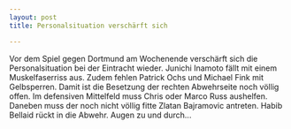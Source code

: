 ```yaml
---
layout: post
title: Personalsituation verschärft sich

---
```


Vor dem Spiel gegen Dortmund am Wochenende verschärft sich die Personalsituation bei der Eintracht wieder. Junichi Inamoto fällt mit einem Muskelfaserriss aus. Zudem fehlen Patrick Ochs und Michael Fink mit Gelbsperren. Damit ist die Besetzung der rechten Abwehrseite noch völlig offen. Im defensiven Mittelfeld muss Chris oder Marco Russ aushelfen. Daneben muss der noch nicht völlig fitte Zlatan Bajramovic antreten. Habib Bellaid rückt in die Abwehr. Augen zu und durch...


